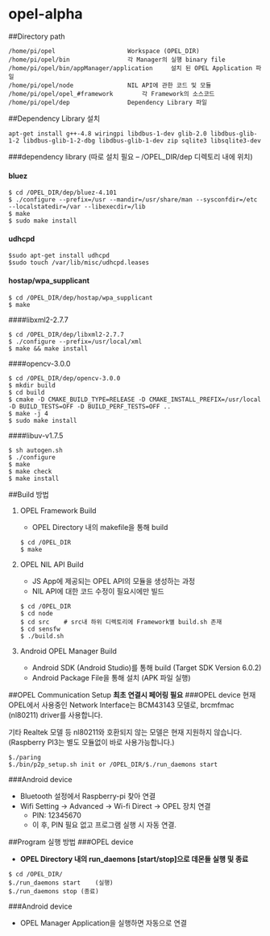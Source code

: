 # opel-alpha
##Directory path
```
/home/pi/opel 					 Workspace (OPEL_DIR)
/home/pi/opel/bin  				 각 Manager의 실행 binary file 
/home/pi/opel/bin/appManager/application	 설치 된 OPEL Application 파일
/home/pi/opel/node 				 NIL API에 관한 코드 및 모듈
/home/pi/opel/opel_#framework 		 각 Framework의 소스코드
/home/pi/opel/dep 				 Dependency Library 파일
```
##Dependency Library 설치
```
apt-get install g++-4.8 wiringpi libdbus-1-dev glib-2.0 libdbus-glib-1-2 libdbus-glib-1-2-dbg libdbus-glib-1-dev zip sqlite3 libsqlite3-dev
```
###dependency library (따로 설치 필요 – /OPEL_DIR/dep 디렉토리 내에 위치)
#### bluez 
```
$ cd /OPEL_DIR/dep/bluez-4.101
$ ./configure --prefix=/usr --mandir=/usr/share/man --sysconfdir=/etc --localstatedir=/var --libexecdir=/lib 
$ make 
$ sudo make install
```
#### udhcpd
```
$sudo apt-get install udhcpd
$sudo touch /var/lib/misc/udhcpd.leases
```

#### hostap/wpa_supplicant
```
$ cd /OPEL_DIR/dep/hostap/wpa_supplicant
$ make
```
####libxml2-2.7.7
```
$ cd /OPEL_DIR/dep/libxml2-2.7.7
$ ./configure --prefix=/usr/local/xml
$ make && make install
```
####opencv-3.0.0
```
$ cd /OPEL_DIR/dep/opencv-3.0.0
$ mkdir build
$ cd build
$ cmake -D CMAKE_BUILD_TYPE=RELEASE -D CMAKE_INSTALL_PREFIX=/usr/local -D BUILD_TESTS=OFF -D BUILD_PERF_TESTS=OFF ..
$ make -j 4
$ sudo make install
```
####libuv-v1.7.5
```
$ sh autogen.sh
$ ./configure
$ make
$ make check
$ make install
```

##Build 방법
1. OPEL Framework Build 
	* OPEL Directory 내의 makefile을 통해 build
	```
	$ cd /OPEL_DIR
	$ make
	```
2.	OPEL NIL API Build 
	* JS App에 제공되는 OPEL API의 모듈을 생성하는 과정 
	* NIL API에 대한 코드 수정이 필요시에만 빌드 
	```
	$ cd /OPEL_DIR
	$ cd node
	$ cd src    # src내 하위 디렉토리에 Framework별 build.sh 존재
	$ cd sensfw
	$ ./build.sh
	```

3.	Android OPEL Manager Build
	* Android SDK (Android Studio)를 통해 build (Target SDK Version 6.0.2)
	* Android Package File을 통해 설치 (APK 파일 실행)

##OPEL Communication Setup
**최초 연결시 페어링 필요**
###OPEL device
현재 OPEL에서 사용중인 Network Interface는 BCM43143 모델로, brcmfmac (nl80211) driver를 사용합니다.

기타 Realtek 모델 등 nl80211와 호환되지 않는 모델은 현재 지원하지 않습니다. (Raspberry PI3는 별도 모듈없이 바로 사용가능합니다.)
```
$./paring
$./bin/p2p_setup.sh init or /OPEL_DIR/$./run_daemons start
```
###Android device
* Bluetooth 설정에서 Raspberry-pi 찾아 연결
* Wifi Setting -> Advanced -> Wi-fi Direct -> OPEL 장치 연결
	* PIN: 12345670
	* 이 후, PIN 필요 없고 프로그램 실행 시 자동 연결.

##Program 실행 방법
###OPEL device
* **OPEL Directory 내의 run_daemons [start/stop]으로 데몬들 실행 및 종료**
```
$ cd /OPEL_DIR/
$./run_daemons start	(실행)
$./run_daemons stop	(종료)
```
###Android device
* OPEL Manager Application을 실행하면 자동으로 연결
 

